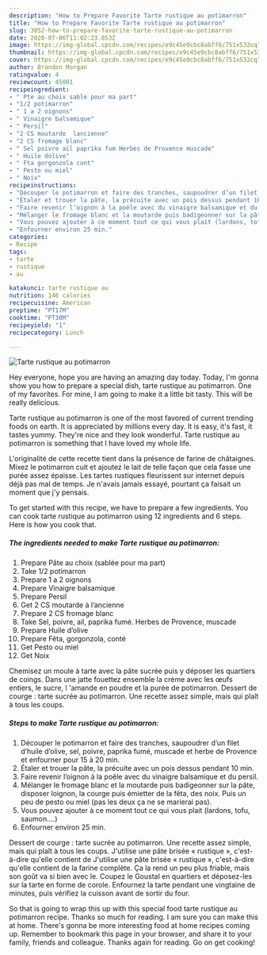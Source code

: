```yaml
---
description: "How to Prepare Favorite Tarte rustique au potimarron"
title: "How to Prepare Favorite Tarte rustique au potimarron"
slug: 3052-how-to-prepare-favorite-tarte-rustique-au-potimarron
date: 2020-07-06T11:02:23.853Z
image: https://img-global.cpcdn.com/recipes/e9c45e9cbc8abff6/751x532cq70/tarte-rustique-au-potimarron-photo-principale-de-la-recette.jpg
thumbnail: https://img-global.cpcdn.com/recipes/e9c45e9cbc8abff6/751x532cq70/tarte-rustique-au-potimarron-photo-principale-de-la-recette.jpg
cover: https://img-global.cpcdn.com/recipes/e9c45e9cbc8abff6/751x532cq70/tarte-rustique-au-potimarron-photo-principale-de-la-recette.jpg
author: Brandon Morgan
ratingvalue: 4
reviewcount: 45001
recipeingredient:
- " Pte au choix sable pour ma part"
- "1/2 potimarron"
- " 1 a 2 oignons"
- " Vinaigre balsamique"
- " Persil"
- "2 CS moutarde  lancienne"
- "2 CS fromage blanc"
- " Sel poivre ail paprika fum Herbes de Provence muscade"
- " Huile dolive"
- " Fta gorgonzola cont"
- " Pesto ou miel"
- " Noix"
recipeinstructions:
- "Découper le potimarron et faire des tranches, saupoudrer d’un filet d’huile d’olive, sel, poivre, paprika fumé, muscade et herbe de Provence et enfourner pour 15 à 20 min."
- "Étaler et trouer la pâte, la précuite avec un pois dessus pendant 10 min."
- "Faire revenir l’oignon à la poêle avec du vinaigre balsamique et du persil."
- "Mélanger le fromage blanc et la moutarde puis badigeonner sur la pâte, disposer loignon, la courge puis émietter de la fêta, des noix. Puis un peu de pesto ou miel (pas les deux ça ne se marierai pas)."
- "Vous pouvez ajouter à ce moment tout ce qui vous plait (lardons, tofu, saumon....)"
- "Enfourner environ 25 min."
categories:
- Recipe
tags:
- tarte
- rustique
- au

katakunci: tarte rustique au 
nutrition: 146 calories
recipecuisine: American
preptime: "PT17M"
cooktime: "PT30M"
recipeyield: "1"
recipecategory: Lunch

---
```



![Tarte rustique au potimarron](https://img-global.cpcdn.com/recipes/e9c45e9cbc8abff6/751x532cq70/tarte-rustique-au-potimarron-photo-principale-de-la-recette.jpg)

Hey everyone, hope you are having an amazing day today. Today, I'm gonna show you how to prepare a special dish, tarte rustique au potimarron. One of my favorites. For mine, I am going to make it a little bit tasty. This will be really delicious.

Tarte rustique au potimarron is one of the most favored of current trending foods on earth. It is appreciated by millions every day. It is easy, it's fast, it tastes yummy. They're nice and they look wonderful. Tarte rustique au potimarron is something that I have loved my whole life.

L&#39;originalité de cette recette tient dans la présence de farine de châtaignes. Mixez le potimarron cuit et ajoutez le lait de telle façon que cela fasse une purée assez épaisse. Les tartes rustiques fleurissent sur internet depuis déjà pas mal de temps. Je n&#39;avais jamais essayé, pourtant ça faisait un moment que j&#39;y pensais.


To get started with this recipe, we have to prepare a few ingredients. You can cook tarte rustique au potimarron using 12 ingredients and 6 steps. Here is how you cook that.

<!--inarticleads1-->

##### The ingredients needed to make Tarte rustique au potimarron:

1. Prepare  Pâte au choix (sablée pour ma part)
1. Take 1/2 potimarron
1. Prepare  1 a 2 oignons
1. Prepare  Vinaigre balsamique
1. Prepare  Persil
1. Get 2 CS moutarde à l’ancienne
1. Prepare 2 CS fromage blanc
1. Take  Sel, poivre, ail, paprika fumé. Herbes de Provence, muscade
1. Prepare  Huile d’olive
1. Prepare  Fêta, gorgonzola, conté
1. Get  Pesto ou miel
1. Get  Noix


Chemisez un moule à tarte avec la pâte sucrée puis y déposer les quartiers de coings. Dans une jatte fouettez ensemble la crème avec les œufs entiers, le sucre, l &#39;amande en poudre et la purée de potimarron. Dessert de courge : tarte sucrée au potimarron. Une recette assez simple, mais qui plaît à tous les coups. 

<!--inarticleads2-->

##### Steps to make Tarte rustique au potimarron:

1. Découper le potimarron et faire des tranches, saupoudrer d’un filet d’huile d’olive, sel, poivre, paprika fumé, muscade et herbe de Provence et enfourner pour 15 à 20 min.
1. Étaler et trouer la pâte, la précuite avec un pois dessus pendant 10 min.
1. Faire revenir l’oignon à la poêle avec du vinaigre balsamique et du persil.
1. Mélanger le fromage blanc et la moutarde puis badigeonner sur la pâte, disposer loignon, la courge puis émietter de la fêta, des noix. Puis un peu de pesto ou miel (pas les deux ça ne se marierai pas).
1. Vous pouvez ajouter à ce moment tout ce qui vous plait (lardons, tofu, saumon....)
1. Enfourner environ 25 min.


Dessert de courge : tarte sucrée au potimarron. Une recette assez simple, mais qui plaît à tous les coups. J&#39;utilise une pâte brisée « rustique », c&#39;est-à-dire qu&#39;elle contient de J&#39;utilise une pâte brisée « rustique », c&#39;est-à-dire qu&#39;elle contient de la farine complète. Ça la rend un peu plus friable, mais son goût va si bien avec le. Coupez le Goustal en quartiers et déposez-les sur la tarte en forme de corole. Enfournez la tarte pendant une vingtaine de minutes, puis vérifiez la cuisson avant de sortir du four. 

So that is going to wrap this up with this special food tarte rustique au potimarron recipe. Thanks so much for reading. I am sure you can make this at home. There's gonna be more interesting food at home recipes coming up. Remember to bookmark this page in your browser, and share it to your family, friends and colleague. Thanks again for reading. Go on get cooking!
